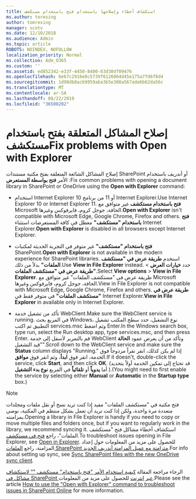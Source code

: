 ```yaml
---
title: استكشاف أخطاء وإصلاحها باستخدام فتح باستخدام مستكشف
ms.author: toresing
author: tomresing
manager: scotv
ms.date: 12/10/2018
ms.audience: Admin
ms.topic: article
ROBOTS: NOINDEX, NOFOLLOW
localization_priority: Normal
ms.collection: Adm_O365
ms.custom: ''
ms.assetid: ed852342-e33f-4450-8400-63d30df09476
ms.openlocfilehash: 6e67c2916e0c5739f6126064d45e175a7fd6f8d4
ms.sourcegitcommit: 1d98db8acb9959aba3b5e308a567ade6b62da56c
ms.translationtype: MT
ms.contentlocale: ar-SA
ms.lasthandoff: 08/22/2019
ms.locfileid: "36500202"
---
```

# <a name="fix-problems-with-open-with-explorer"></a><span data-ttu-id="ffbc2-102">إصلاح المشاكل المتعلقة بفتح باستخدام مستكشف</span><span class="sxs-lookup"><span data-stu-id="ffbc2-102">Fix problems with Open with Explorer</span></span>

<span data-ttu-id="ffbc2-103">إصلاح المشاكل الشائعة المتعلقة بفتح مكتبة مستندات SharePoint أو أندريف باستخدام الأمر **فتح بواسطة المستعرض** :</span><span class="sxs-lookup"><span data-stu-id="ffbc2-103">Fix common problems with opening a document library in SharePoint or OneDrive using the **Open with Explorer** command:</span></span> 
  
- <span data-ttu-id="ffbc2-104">استخدام Internet Explorer 10 أو 11 من برنامج Internet Explorer.</span><span class="sxs-lookup"><span data-stu-id="ffbc2-104">Use Internet Explorer 10 or Internet Explorer 11.</span></span> <span data-ttu-id="ffbc2-105">**فتح باستخدام مستكشف** غير متوافق مع Microsoft الحافة، جوجل كروم، فايرفوكس وغيرها.</span><span class="sxs-lookup"><span data-stu-id="ffbc2-105">**Open with Explorer** isn't compatible with Microsoft Edge, Google Chrome, Firefox and others.</span></span> <span data-ttu-id="ffbc2-106">**فتح باستخدام "مستكشف"** معطل في كافة المستعرضات استثناء Internet Explorer.</span><span class="sxs-lookup"><span data-stu-id="ffbc2-106">**Open with Explorer** is disabled in all browsers except Internet Explorer.</span></span> 
    
- <span data-ttu-id="ffbc2-107">**فتح باستخدام "مستكشف"** غير متوفر في التجربة الحديثة لمكتبات SharePoint.</span><span class="sxs-lookup"><span data-stu-id="ffbc2-107">**Open with Explorer** is not available in the modern experience for SharePoint libraries.</span></span> <span data-ttu-id="ffbc2-108">استخدم **طريقة عرض في "مستكشف الملفات"** بدلاً من ذلك.</span><span class="sxs-lookup"><span data-stu-id="ffbc2-108">Use **View in File Explorer** instead.</span></span> <span data-ttu-id="ffbc2-109">حدد **خيارات العرض** \> **طريقة عرض في "مستكشف الملفات"**.</span><span class="sxs-lookup"><span data-stu-id="ffbc2-109">Select **View options** \> **View in File Explorer**.</span></span> <span data-ttu-id="ffbc2-110">طريقة عرض في "مستكشف الملفات" غير متوافق مع Microsoft الحافة، جوجل كروم، فايرفوكس وغيرها.</span><span class="sxs-lookup"><span data-stu-id="ffbc2-110">View in File Explorer is not compatible with Microsoft Edge, Google Chrome, Firefox and others.</span></span> <span data-ttu-id="ffbc2-111">**طريقة عرض في "مستكشف الملفات"** في متوفر فقط في Internet Explorer.</span><span class="sxs-lookup"><span data-stu-id="ffbc2-111">**View in File Explorer** in available only in Internet Explorer.</span></span> 
    
- <span data-ttu-id="ffbc2-112">تأكد من تشغيل خدمة WebClient.</span><span class="sxs-lookup"><span data-stu-id="ffbc2-112">Make sure the WebClient service is running.</span></span> <span data-ttu-id="ffbc2-113">في المربع بحث Windows، نوع التشغيل، حدد سطح المكتب تشغيل التطبيق ثم اكتب services.msc وثم اضغط Enter.</span><span class="sxs-lookup"><span data-stu-id="ffbc2-113">In the Windows search box, type run, select the Run desktop app, type services.msc, and then press Enter.</span></span> <span data-ttu-id="ffbc2-114">قم بالتمرير لأسفل إلى خدمة WebClient وتأكد من أن يعرض عمود **الحالة** "قيد التشغيل".</span><span class="sxs-lookup"><span data-stu-id="ffbc2-114">Scroll down to the WebClient service and make sure the **Status** column displays "Running."</span></span> <span data-ttu-id="ffbc2-115">إذا لم يكن كذلك، انقر نقراً مزدوجاً فوق الخدمة، انقر فوق **ابدأ**، وثم انقر فوق **موافق**.</span><span class="sxs-lookup"><span data-stu-id="ffbc2-115">If it doesn't, double-click the service, click **Start**, and then click **OK**.</span></span> <span data-ttu-id="ffbc2-116">(قد تحتاج إلى تمكين الخدمة أولاً بتحديد أما **يدوياً** أو **تلقائياً** في المربع **نوع بدء التشغيل** ).</span><span class="sxs-lookup"><span data-stu-id="ffbc2-116">(You might need to first enable the service by selecting either **Manual** or **Automatic** in the **Startup type** box.)</span></span> 
    
> [!NOTE]
> <span data-ttu-id="ffbc2-117">فتح مكتبة في "مستكشف الملفات" مفيد إذا كنت تريد نسخ أو نقل ملفات ومجلدات متعددة مرة واحدة، ولكن إذا كنت تريد أن تعمل بشكل منتظم في المكتبة، نوصي بمزامنته.</span><span class="sxs-lookup"><span data-stu-id="ffbc2-117">Opening a library in File Explorer is handy if you need to copy or move multiple files and folders once, but if you want to regularly work in the library, we recommend syncing it.</span></span> <span data-ttu-id="ffbc2-118">استكشاف أخطاء مشاكل فتح "مستكشف الملفات"، راجع [فتح في مستكشف](https://go.microsoft.com/fwlink/?linkid=871665).</span><span class="sxs-lookup"><span data-stu-id="ffbc2-118">To troubleshoot issues opening in File Explorer, see [Open in Explorer](https://go.microsoft.com/fwlink/?linkid=871665).</span></span> <span data-ttu-id="ffbc2-119">للحصول على مزيد من المعلومات حول إعداد المزامنة، راجع [الملفات SharePoint متزامنة مع عميل المزامنة أندريف الجديد](https://go.microsoft.com/fwlink/?linkid=871666).</span><span class="sxs-lookup"><span data-stu-id="ffbc2-119">For info about setting up sync, see [Sync SharePoint files with the new OneDrive sync client](https://go.microsoft.com/fwlink/?linkid=871666).</span></span>
  
<span data-ttu-id="ffbc2-120">الرجاء مراجعة المقالة [كيفية استخدام الأمر "فتح باستخدام" مستكشف "" لاستكشاف مشاكل في SharePoint عبر إنترنت](https://support.office.com/article/How-to-use-the-Open-with-Explorer-command-to-troubleshoot-issues-in-SharePoint-Online-87155331-0c92-4224-a4c1-da5c21c4ade4) للحصول على مزيد من المعلومات.</span><span class="sxs-lookup"><span data-stu-id="ffbc2-120">Please see the article [How to use the "Open with Explorer" command to troubleshoot issues in SharePoint Online](https://support.office.com/article/How-to-use-the-Open-with-Explorer-command-to-troubleshoot-issues-in-SharePoint-Online-87155331-0c92-4224-a4c1-da5c21c4ade4) for more information.</span></span> 
  

